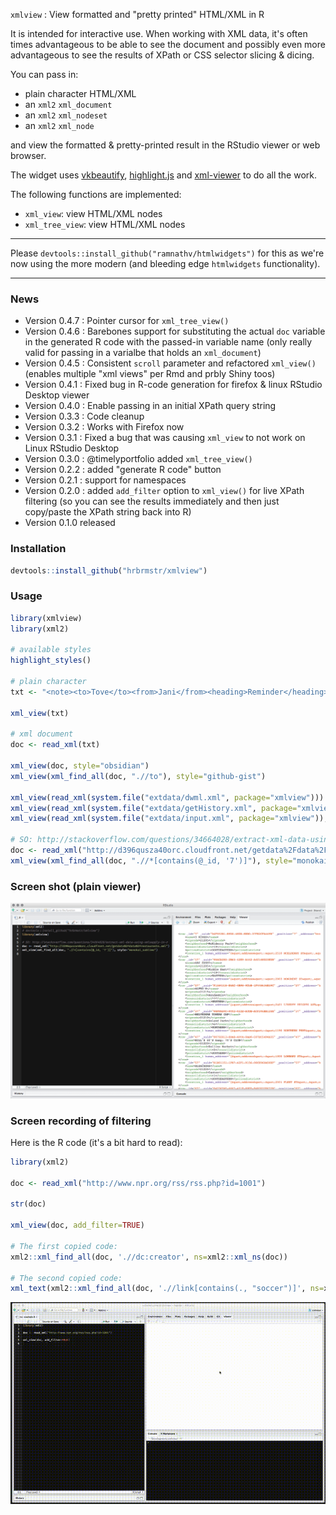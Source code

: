 
`xmlview` : View formatted and "pretty printed" HTML/XML in R

It is intended for interactive use. When working with XML data, it's often times
advantageous to be able to see the document and possibly even more advantageous to
see the results of XPath or CSS selector slicing & dicing. 

You can pass in:

- plain character HTML/XML
- an `xml2` `xml_document`
- an `xml2` `xml_nodeset`
- an `xml2` `xml_node`

and view the formatted & pretty-printed result in the RStudio viewer or web browser.

The widget uses  [vkbeautify](http://www.eslinstructor.net/vkbeautify/), [highlight.js](https://highlightjs.org) and [xml-viewer](https://github.com/juliangruber/xml-viewer) to do all the work.

The following functions are implemented:

- `xml_view`: view HTML/XML nodes
- `xml_tree_view`: view HTML/XML nodes

<hr/>

Please `devtools::install_github("ramnathv/htmlwidgets")` for this as we're now using the more modern (and bleeding edge `htmlwidgets` functionality).

<hr/>

### News

- Version 0.4.7 : Pointer cursor for `xml_tree_view()`
- Version 0.4.6 : Barebones support for substituting the actual `doc` variable in the generated R code with the passed-in variable name (only really valid for passing in a varialbe that holds an `xml_document`)
- Version 0.4.5 : Consistent `scroll` parameter and refactored `xml_view()` (enables multiple "xml views" per Rmd and prbly Shiny toos)
- Version 0.4.1 : Fixed bug in R-code generation for firefox & linux RStudio Desktop viewer
- Version 0.4.0 : Enable passing in an initial XPath query string
- Version 0.3.3 : Code cleanup
- Version 0.3.2 : Works with Firefox now 
- Version 0.3.1 : Fixed a bug that was causing `xml_view` to not work on Linux RStudio Desktop 
- Version 0.3.0 : @timelyportfolio added `xml_tree_view()` 
- Version 0.2.2 : added "generate R code" button
- Version 0.2.1 : support for namespaces
- Version 0.2.0 : added `add_filter` option to `xml_view()` for live XPath filtering (so you can see the results immediately and then just copy/paste the XPath string back into R)
- Version 0.1.0 released

### Installation


```r
devtools::install_github("hrbrmstr/xmlview")
```



### Usage


```r
library(xmlview)
library(xml2)

# available styles
highlight_styles()

# plain character
txt <- "<note><to>Tove</to><from>Jani</from><heading>Reminder</heading><body>Don't forget me this weekend!</body></note>"

xml_view(txt)

# xml document
doc <- read_xml(txt)

xml_view(doc, style="obsidian")
xml_view(xml_find_all(doc, ".//to"), style="github-gist")

xml_view(read_xml(system.file("extdata/dwml.xml", package="xmlview")))
xml_view(read_xml(system.file("extdata/getHistory.xml", package="xmlview")), "androidstudio")
xml_view(read_xml(system.file("extdata/input.xml", package="xmlview")), "sunburst")

# SO: http://stackoverflow.com/questions/34664028/extract-xml-data-using-xmlsapply-in-r
doc <- read_xml("http://d396qusza40orc.cloudfront.net/getdata%2Fdata%2Frestaurants.xml")
xml_view(xml_find_all(doc, ".//*[contains(@_id, '7')]"), style="monokai_sublime")
```

### Screen shot (plain viewer)

![](example.png)

### Screen recording of filtering

Here is the R code (it's a bit hard to read):


```r
library(xml2)

doc <- read_xml("http://www.npr.org/rss/rss.php?id=1001")

str(doc)

xml_view(doc, add_filter=TRUE)

# The first copied code:
xml2::xml_find_all(doc, './/dc:creator', ns=xml2::xml_ns(doc))

# The second copied code:
xml_text(xml2::xml_find_all(doc, './/link[contains(., "soccer")]', ns=xml2::xml_ns(doc)))
```

![](xmlview.gif)

